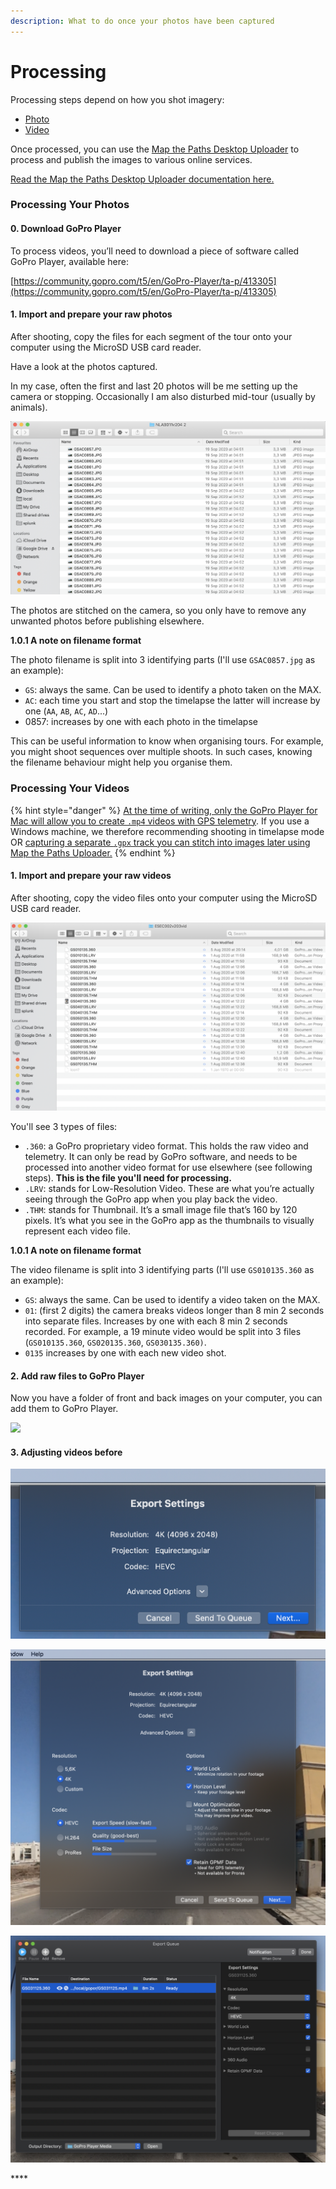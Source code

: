 ```yaml
---
description: What to do once your photos have been captured
---
```


# Processing

Processing steps depend on how you shot imagery:

* [Photo](processing.md#processing-your-photos)
* [Video](processing.md#processing-your-videos)

Once processed, you can use the [Map the Paths Desktop Uploader](http://mtp.trekview.org/uploader) to process and publish the images to various online services.

[Read the Map the Paths Desktop Uploader documentation here.](../../mtp-desktop-uploader/overview.md)

### Processing Your Photos

#### 0. Download GoPro Player

To process videos, you’ll need to download a piece of software called GoPro Player, available here:

[https://community.gopro.com/t5/en/GoPro-Player/ta-p/413305](https://community.gopro.com/t5/en/GoPro-Player/ta-p/413305)

#### 1. Import and prepare your raw photos

After shooting, copy the files for each segment of the tour onto your computer using the MicroSD USB card reader.

Have a look at the photos captured.

In my case, often the first and last 20 photos will be me setting up the camera or stopping. Occasionally I am also disturbed mid-tour \(usually by animals\).

![](../../.gitbook/assets/screenshot-2020-10-24-at-20.53.42.png)

The photos are stitched on the camera, so you only have to remove any unwanted photos before publishing elsewhere.

**1.0.1 A note on filename format**

The photo filename is split into 3 identifying parts \(I'll use `GSAC0857.jpg` as an example\):

* `GS`: always the same. Can be used to identify a photo taken on the MAX.
* `AC`: each time you start and stop the timelapse the latter will increase by one \(`AA`, `AB`, `AC`, `AD`...\)
* 0857: increases by one with each photo in the timelapse

This can be useful information to know when organising tours. For example, you might shoot sequences over multiple shoots. In such cases, knowing the filename behaviour might help you organise them.

### Processing Your Videos

{% hint style="danger" %}
[At the time of writing, only the GoPro Player for Mac will allow you to create `.mp4` videos with GPS telemetry](https://community.gopro.com/t5/Cameras/No-GPS-Data-on-Gopro-MAX-360-mp4-s-GoPro-MAX-Exporter-Windows/m-p/655876#/M154733). If you use a Windows machine, we therefore recommending shooting in timelapse mode OR [capturing a separate `.gpx` track you can stitch into images later using Map the Paths Uploader.](../../mtp-desktop-uploader/developer-docs/functions.md#12-add-gpx-track)
{% endhint %}

#### 1. Import and prepare your raw videos

After shooting, copy the video files onto your computer using the MicroSD USB card reader.

![](../../.gitbook/assets/screenshot-2020-10-24-at-21.06.20.png)

You'll see 3 types of files:

* `.360`:  a GoPro proprietary video format. This holds the raw video and telemetry. It can only be read by GoPro software, and needs to be processed into another video format for use elsewhere \(see following steps\). **This is the file you'll need for processing.**
* `.LRV`: stands for Low-Resolution Video. These are what you’re actually seeing through the GoPro app when you play back the video.
* `.THM`: stands for Thumbnail. It’s a small image file that’s 160 by 120 pixels. It’s what you see in the GoPro app as the thumbnails to visually represent each video file.

**1.0.1 A note on filename format**

The video filename is split into 3 identifying parts \(I'll use `GS010135.360` as an example\):

* `GS`: always the same. Can be used to identify a video taken on the MAX.
* `01`: \(first 2 digits\) the camera breaks videos longer than 8 min 2 seconds into separate files. Increases by one with each 8 min 2 seconds recorded. For example, a 19 minute video would be split into 3 files \(`GS010135.360`, `GS020135.360`, `GS030135.360)`.
* `0135` increases by one with each new video shot.

#### 2. Add raw files to GoPro Player

Now you have a folder of front and back images on your computer, you can add them to GoPro Player.

![](../../.gitbook/assets/screenshot-2020-10-24-at-21.22.35.png)

#### 3. Adjusting videos before 



![](../../.gitbook/assets/screenshot-2020-10-24-at-21.24.16.png)

![](../../.gitbook/assets/screenshot-2020-10-24-at-21.24.41.png)





![](../../.gitbook/assets/screenshot-2020-10-24-at-21.25.44.png)

\*\*\*\*



